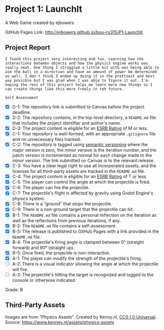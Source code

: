 # Project 1: LaunchIt
A Web Game created by ejbowers

GitHub Pages Link: http://ejbowers.github.io/bsu-cs315/P1-LaunchIt

## Project Report
    I found this project very interesting and fun. Learning how the interactions between objects and how the physics engine works was really neat. One thing I struggled a little bit with was being able to aim the ball in a direction and have an amount of power be determined as well. I don't think I ended up doing it in the prettiest and best way possible but I was glad when I was able to figure it out. I'm hoping the rest of this project helps me learn more new things so I can create things like this more freely in teh future.

    Self Assessment
- [X] D-1: The repository link is submitted to Canvas before the project deadline.
- [X] D-2: The repository contains, in the top-level directory, a <code>README.md</code> file that includes the project identifier and author's name.
- [X] D-3: The project content is eligible for an <a href="https://www.esrb.org/ratings-guide/">ESRB Rating</a> of M or less.
- [X] C-1: Your repository is well-formed, with an appropriate <code>.gitignore</code> file and no unnecessary files tracked.
- [X] C-2: The repository is tagged using <a href="https://semver.org/">semantic versioning</a> where the major version is zero, the minor version is the iteration number, and the patch version is incremented as normal for each change made to the minor version. The link submitted on Canvas is to the relevant release.
- [X] C-3: You have a clear legal right to use all incorporated assets, and the licenses for all third-party assets are tracked in the <code>README.md</code> file.
- [X] C-4: The project content is eligible for an <a href="https://www.esrb.org/ratings-guide/">ESRB Rating</a> of T or less.
- [X] C-5: The player can control the angle at which the projectile is fired.
- [X] C-6: The player can fire the projectile.
- [X] C-7: The projectile's flight is affected by gravity using Godot Engine's physics system.
- [X] C-8: There is a &ldquo;ground&rdquo; that stops the projectile.
- [X] C-9: There is a non-ground target that the projectile can hit.
- [X] B-1: The <code>README.md</code> file contains a personal reflection on the iteration as well as the reflections from previous iterations, if any.
- [X] B-2: The <code>README.md</code> file contains a self-assessment.
- [X] B-3: The release is published to GitHub Pages with a link provided in the <code>README.md</code> file.
- [X] B-4: The projectile's firing angle is clamped between 0&deg; (straight forward) and 90&deg; (straight up).
- [X] B-5: Once fired, the projectile is non-interactive.
- [X] A-1: The player can modify the strength of the projectile's firing.
- [ ] A-2: There is a visual indicator showing the angle at which the projectile will fire.
- [ ] A-3: The projectile's hitting the target is recognized and logged to the console or otherwise indicated.

Grade: B



## Third-Party Assets
Images are from "Physics Assets". Created by Kenny.nl, [CC0 1.0 Universal](https://creativecommons.ord/publicdomain/zero/1.0). Source: https://www.kenney.nl/assets/physics-assets